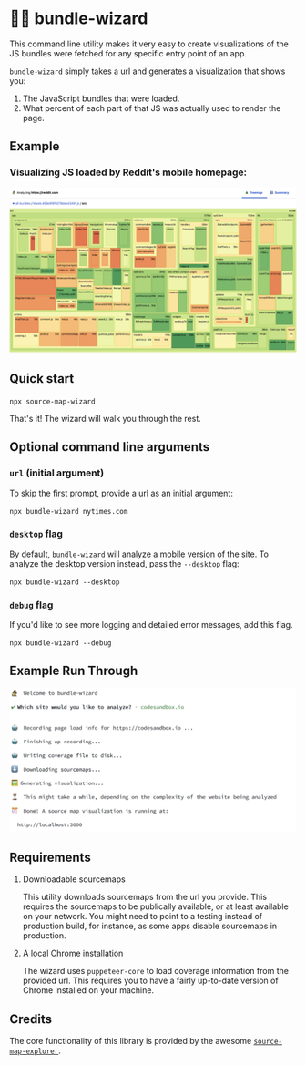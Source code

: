 # 🧙‍♂️ bundle-wizard

This command line utility makes it very easy to create visualizations of the JS bundles were fetched for any specific entry point of an app.

`bundle-wizard` simply takes a url and generates a visualization that shows you:

1. The JavaScript bundles that were loaded.
2. What percent of each part of that JS was actually used to render the page.

## Example

### Visualizing JS loaded by Reddit's mobile homepage:

<img src="./reddit-mobile-analysis.png" alt="reddit mobile home">

## Quick start

`npx source-map-wizard`

That's it! The wizard will walk you through the rest.

## Optional command line arguments

### `url` (initial argument)

To skip the first prompt, provide a url as an initial argument:

`npx bundle-wizard nytimes.com`

### `desktop` flag

By default, `bundle-wizard` will analyze a mobile version of the site. To analyze the desktop version instead, pass the `--desktop` flag:

`npx bundle-wizard --desktop`

### `debug` flag

If you'd like to see more logging and detailed error messages, add this flag.

`npx bundle-wizard --debug`

## Example Run Through

<img src="./example-runthrough.png" alt="example of using the wizard">

## Requirements

1. Downloadable sourcemaps

   This utility downloads sourcemaps from the url you provide. This requires the sourcemaps to be publically available, or at least available on your network. You might need to point to a testing instead of production build, for instance, as some apps disable sourcemaps in production.

2. A local Chrome installation

   The wizard uses `puppeteer-core` to load coverage information from the provided url. This requires you to have a fairly up-to-date version of Chrome installed on your machine.

## Credits

The core functionality of this library is provided by the awesome [`source-map-explorer`](https://github.com/danvk/source-map-explorer).
